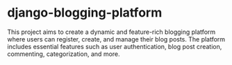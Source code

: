 # django-blogging-platform
This project aims to create a dynamic and feature-rich blogging platform where users can register, create, and manage their blog posts. The platform includes essential features such as user authentication, blog post creation, commenting, categorization, and more.
